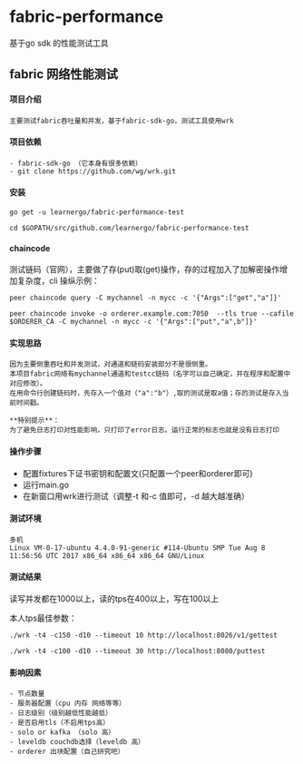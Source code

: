 # fabric-performance
基于go sdk 的性能测试工具

## fabric 网络性能测试

#### 项目介绍

```
主要测试fabric吞吐量和并发，基于fabric-sdk-go，测试工具使用wrk
```

#### 项目依赖


```
- fabric-sdk-go （它本身有很多依赖）
- git clone https://github.com/wg/wrk.git
```

#### 安装

```
go get -u learnergo/fabric-performance-test

cd $GOPATH/src/github.com/learnergo/fabric-performance-test
```

#### chaincode 

测试链码（官网），主要做了存(put)取(get)操作，存的过程加入了加解密操作增加复杂度，cli 操纵示例：


```
peer chaincode query -C mychannel -n mycc -c '{"Args":["get","a"]}'
```

```
peer chaincode invoke -o orderer.example.com:7050  --tls true --cafile $ORDERER_CA -C mychannel -n mycc -c '{"Args":["put","a",b"]}'
```

#### 实现思路

```
因为主要侧重吞吐和并发测试，对通道和链码安装部分不是很侧重。
本项目fabric网络有mychannel通道和testcc链码（名字可以自己确定，并在程序和配置中对应修改）。
在用命令行创建链码时，先存入一个值对（"a":"b"）,取的测试是取a值；存的测试是存入当前时间戳。

**特别提示**：
为了避免日志打印对性能影响，只打印了error日志。运行正常的标志也就是没有日志打印
```

#### 操作步骤
- 配置fixtures下证书密钥和配置文(只配置一个peer和orderer即可)
- 运行main.go
- 在新窗口用wrk进行测试（调整-t 和-c 值即可，-d 越大越准确）

#### 测试环境

```
多机
Linux VM-0-17-ubuntu 4.4.0-91-generic #114-Ubuntu SMP Tue Aug 8 11:56:56 UTC 2017 x86_64 x86_64 x86_64 GNU/Linux
```


#### 测试结果
读写并发都在1000以上，读的tps在400以上，写在100以上

本人tps最佳参数：

```
./wrk -t4 -c150 -d10 --timeout 10 http://localhost:8026/v1/gettest

./wrk -t4 -c100 -d10 --timeout 30 http://localhost:8080/puttest
```

#### 影响因素


```
- 节点数量
- 服务器配置（cpu 内存 网络等等）
- 日志级别（级别越低性能越低）
- 是否启用tls（不启用tps高）
- solo or kafka （solo 高）
- leveldb couchdb选择（leveldb 高）
- orderer 出块配置（自己研究吧）
```